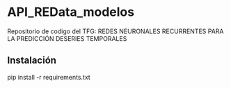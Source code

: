 # API_REData_modelos
Repositorio de codigo del TFG: REDES NEURONALES RECURRENTES PARA LA PREDICCIÓN DESERIES TEMPORALES

## Instalación
pip install -r requirements.txt
